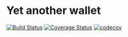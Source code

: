 # Yet another wallet
[![Build Status](https://travis-ci.org/NAlexandrov/yaw.svg?branch=master)](https://travis-ci.org/NAlexandrov/yaw)
[![Coverage Status](https://coveralls.io/repos/github/NAlexandrov/yaw/badge.svg?branch=master)](https://coveralls.io/github/NAlexandrov/yaw?branch=master)
[![codecov](https://codecov.io/gh/NAlexandrov/yaw/branch/master/graph/badge.svg)](https://codecov.io/gh/NAlexandrov/yaw)
